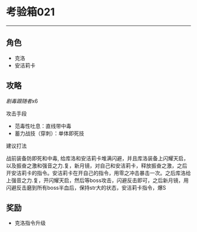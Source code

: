 # 考验箱021

---

## 角色

- 克洛
- 安洁莉卡

## 攻略

*剧毒跟随者*x6

攻击手段
- 范毒性吐息：直线带中毒
- 蓄力战技（穿刺）：单体即死技

建议打法

战前装备防即死和中毒, 给库洛和安洁莉卡堆满闪避，并且库洛装备上闪耀天启，以及振奋之激和强音之力.复，新月镜，对自己和安洁莉卡，释放振奋之激，之后开安洁莉卡的指令。安洁莉卡在开自己的指令，用零之冲击暴击一次。之后库洛给上强音之力.复，开闪耀天启，然后等boss攻击，闪避反击即可，之后新月镜，用闪避反击磨到所有boss半血后，保持str大的状态，安洁莉卡指令，爆S

## 奖励

- 克洛指令升级